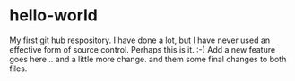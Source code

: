 # hello-world
My first git hub respository. I have done a lot, but I have never used an effective form of source control. Perhaps this is it. :-) 
Add a new feature goes here .. and a little more change. and them some final changes to both files.